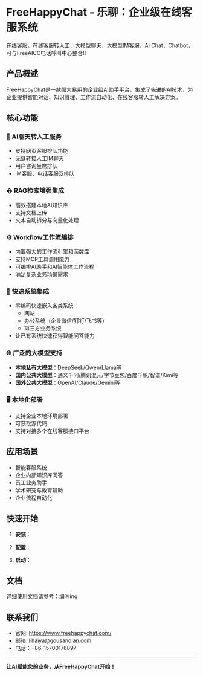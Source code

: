 # FreeHappyChat - 乐聊：企业级在线客服系统
在线客服，在线客服转人工，大模型聊天，大模型IM客服，AI Chat，Chatbot，可与FreeAICC电话呼叫中心整合!!

## 产品概述
FreeHappyChat是一款强大易用的企业级AI助手平台，集成了先进的AI技术，为企业提供智能对话、知识管理、工作流自动化、在线客服转人工解决方案。

## 核心功能

### 💬 AI聊天转人工服务
- 支持网页客服排队功能
- 无缝转接人工IM聊天
- 用户咨询坐席排队
- IM客服、电话客服双排队

### � RAG检索增强生成
- 高效搭建本地AI知识库
- 支持文档上传
- 文本自动拆分与向量化处理

### ⚙️ Workflow工作流编排
- 内置强大的工作流引擎和函数库
- 支持MCP工具调用能力
- 可编排AI助手和AI智能体工作流程
- 满足复杂业务场景需求

### 🔌 快速系统集成
- 零编码快速嵌入各类系统：
  - 网站
  - 办公系统（企业微信/钉钉/飞书等）
  - 第三方业务系统
- 让已有系统快速获得智能问答能力

### 🌐 广泛的大模型支持
- **本地私有大模型**：DeepSeek/Qwen/Llama等
- **国内公共大模型**：通义千问/腾讯混元/字节豆包/百度千帆/智谱/Kimi等
- **国外公共大模型**：OpenAI/Claude/Gemini等

### 🖥️ 本地化部署
- 支持企业本地环境部署
- 可获取源代码
- 支持对接多个在线客服接口平台

## 应用场景

- 智能客服系统
- 企业内部知识库问答
- 员工业务助手
- 学术研究与教育辅助
- 企业流程自动化

## 快速开始

1. **安装**：

2. **配置**：
 
3. **启动**：

## 文档

详细使用文档请参考：编写ing

## 联系我们

- 官网: https://www.freehappychat.com/
- 邮箱: lihaiya@gousandian.com
- 电话：+86-15700176897
---
**让AI赋能您的业务，从FreeHappyChat开始！**

